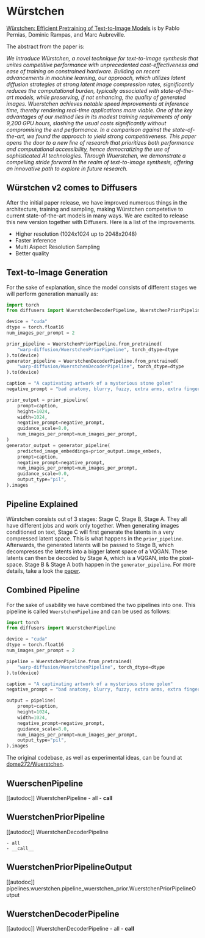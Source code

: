 # Würstchen

[Würstchen: Efficient Pretraining of Text-to-Image Models](https://huggingface.co/papers/2306.00637) is by Pablo Pernias, Dominic Rampas, and Marc Aubreville.

The abstract from the paper is:

*We introduce Würstchen, a novel technique for text-to-image synthesis that unites competitive performance with unprecedented cost-effectiveness and ease of training on constrained hardware. Building on recent advancements in machine learning, our approach, which utilizes latent diffusion strategies at strong latent image compression rates, significantly reduces the computational burden, typically associated with state-of-the-art models, while preserving, if not enhancing, the quality of generated images. Wuerstchen achieves notable speed improvements at inference time, thereby rendering real-time applications more viable. One of the key advantages of our method lies in its modest training requirements of only 9,200 GPU hours, slashing the usual costs significantly without compromising the end performance. In a comparison against the state-of-the-art, we found the approach to yield strong competitiveness. This paper opens the door to a new line of research that prioritizes both performance and computational accessibility, hence democratizing the use of sophisticated AI technologies. Through Wuerstchen, we demonstrate a compelling stride forward in the realm of text-to-image synthesis, offering an innovative path to explore in future research.*

## Würstchen v2 comes to Diffusers

After the initial paper release, we have improved numerous things in the architecture, training and sampling, making Würstchen competetive to current state-of-the-art models in many ways. We are excited to release this new version together with Diffusers. Here is a list of the improvements.

- Higher resolution (1024x1024 up to 2048x2048)
- Faster inference
- Multi Aspect Resolution Sampling
- Better quality

## Text-to-Image Generation

For the sake of explanation, since the model consists of different stages we will perform generation manually as:

```python
import torch
from diffusers import WuerstchenDecoderPipeline, WuerstchenPriorPipeline

device = "cuda"
dtype = torch.float16
num_images_per_prompt = 2

prior_pipeline = WuerstchenPriorPipeline.from_pretrained(
    "warp-diffusion/WuerstchenPriorPipeline", torch_dtype=dtype
).to(device)
generator_pipeline = WuerstchenDecoderPipeline.from_pretrained(
    "warp-diffusion/WuerstchenDecoderPipeline", torch_dtype=dtype
).to(device)

caption = "A captivating artwork of a mysterious stone golem"
negative_prompt = "bad anatomy, blurry, fuzzy, extra arms, extra fingers, poorly drawn hands, disfigured, tiling, deformed, mutated"

prior_output = prior_pipeline(
    prompt=caption,
    height=1024,
    width=1024,
    negative_prompt=negative_prompt,
    guidance_scale=8.0,
    num_images_per_prompt=num_images_per_prompt,
)
generator_output = generator_pipeline(
    predicted_image_embeddings=prior_output.image_embeds,
    prompt=caption,
    negative_prompt=negative_prompt,
    num_images_per_prompt=num_images_per_prompt,
    guidance_scale=0.0,
    output_type="pil",
).images

```

## Pipeline Explained

Würstchen consists out of 3 stages: Stage C, Stage B, Stage A. They all have different jobs and work only together. When generating images conditioned on text, Stage C will first generate the latents in a very compressed latent space. This is what happens in the `prior_pipeline`. Afterwards, the generated latents will be passed to Stage B, which decompresses the latents into a bigger latent space of a VQGAN. These latents can then be decoded by Stage A, which is a VQGAN, into the pixel-space. Stage B & Stage A both happen in the `generator_pipeline`. For more details, take a look the [paper](https://huggingface.co/papers/2306.00637).

## Combined Pipeline

For the sake of usability we have combined the two pipelines into one. This pipeline is called `WuerstchenPipeline` and can be used as follows:

```python
import torch
from diffusers import WuerstchenPipeline

device = "cuda"
dtype = torch.float16
num_images_per_prompt = 2

pipeline = WuerstchenPipeline.from_pretrained(
    "warp-diffusion/WuerstchenPipeline", torch_dtype=dtype
).to(device)

caption = "A captivating artwork of a mysterious stone golem"
negative_prompt = "bad anatomy, blurry, fuzzy, extra arms, extra fingers, poorly drawn hands, disfigured, tiling, deformed, mutated"

output = pipeline(
    prompt=caption,
    height=1024,
    width=1024,
    negative_prompt=negative_prompt,
    guidance_scale=8.0,
    num_images_per_prompt=num_images_per_prompt,
    output_type="pil",
).images
```

The original codebase, as well as experimental ideas, can be found at [dome272/Wuerstchen](https://github.com/dome272/Wuerstchen).

## WuerschenPipeline

[[autodoc]] WuerstchenPipeline
	- all
	- __call__

## WuerstchenPriorPipeline

[[autodoc]] WuerstchenDecoderPipeline

	- all
	- __call__

## WuerstchenPriorPipelineOutput

[[autodoc]] pipelines.wuerstchen.pipeline_wuerstchen_prior.WuerstchenPriorPipelineOutput

## WuerstchenDecoderPipeline

[[autodoc]] WuerstchenDecoderPipeline
	- all
	- __call__
